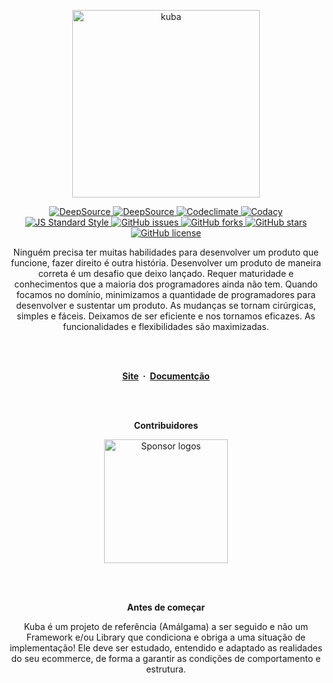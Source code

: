 <p align="center">
  <a href="https://kuba.engineer" target="_blank" rel="noopener">
    <img width="300" src="https://user-images.githubusercontent.com/35740192/137381340-e9cc5364-833b-4786-a514-d962b6fe313b.png" alt="kuba">
  </a>
</p>

<p align="center">
  <a href="https://deepsource.io/gh/deMGoncalves/kuba/?ref=repository-badge}" target="_blank">
    <img src="https://deepsource.io/gh/deMGoncalves/kuba.svg/?label=active+issues&show_trend=true&token=gPCov7hvg2e88VASFwhXhR26" alt="DeepSource" />
  </a>
  <a href="https://deepsource.io/gh/deMGoncalves/kuba/?ref=repository-badge}" target="_blank">
    <img src="https://deepsource.io/gh/deMGoncalves/kuba.svg/?label=resolved+issues&show_trend=true&token=gPCov7hvg2e88VASFwhXhR26" alt="DeepSource" />
  </a>
  <a href="https://codeclimate.com/github/deMGoncalves/kuba/maintainability" target="_blank">
    <img src="https://api.codeclimate.com/v1/badges/f000644462eae8e6b020/maintainability" alt="Codeclimate" />
  </a>
  <a href="https://www.codacy.com/gh/deMGoncalves/kuba/dashboard?utm_source=github.com&amp;utm_medium=referral&amp;utm_content=deMGoncalves/ku" target="_blank">
    <img src="https://app.codacy.com/project/badge/Grade/8d2b7ccbd9d64b90bcccc515a1f61457" alt="Codacy" />
  </a>
  <a href="http://standardjs.com" target="_blank">
    <img src="https://img.shields.io/badge/code%20style-standard-brightgreen.svg" alt="JS Standard Style" />
  </a>
  <a href="https://github.com/deMGoncalves/kuba/issues" target="_blank">
    <img src="https://img.shields.io/github/issues/deMGoncalves/kuba" alt="GitHub issues" />
  </a>
  <a href="https://github.com/deMGoncalves/kuba/network" target="_blank">
    <img src="https://img.shields.io/github/forks/deMGoncalves/kuba" alt="GitHub forks" />
  </a>
  <a href="https://github.com/deMGoncalves/kuba/stargazers" target="_blank">
    <img src="https://img.shields.io/github/stars/deMGoncalves/kuba" alt="GitHub stars" />
  </a>
  <a href="https://github.com/deMGoncalves/kuba" target="_blank">
    <img src="https://img.shields.io/github/license/deMGoncalves/kuba" alt="GitHub license" />
  </a>
</p>

<p align="center">
  Ninguém precisa ter muitas habilidades para desenvolver um produto que funcione, fazer direito é outra história. Desenvolver um produto de maneira correta é um desafio que deixo lançado. Requer maturidade e conhecimentos que a maioria dos programadores ainda não tem. Quando focamos no domínio, minimizamos a quantidade de programadores para desenvolver e sustentar um produto. As mudanças se tornam cirúrgicas, simples e fáceis. Deixamos de ser eficiente e nos tornamos eficazes. As funcionalidades e flexibilidades são maximizadas.
</p>

<br />
<br />

<p align="center">
  <strong>
    <a href="https://kuba.engineer">Site</a> &nbsp;·&nbsp;
    <a href="https://docs.kuba.engineer">Documentção</a>
  </strong>
</p>

<br />
<br />

<p align="center">
  <strong>Contribuidores</strong>
</p>

<p align="center">
  <a href="https://github.com/deMGoncalves/kuba/graphs/contributors">
    <img src="https://user-images.githubusercontent.com/35740192/130805795-8f7ffab2-21ee-46e8-83f7-f63f82e5c634.png" alt="Sponsor logos" width="198" />
  </a>
</p>

<br />
<br />

<p align="center">
  <strong>Antes de começar</strong>
</p>

<p align="center">
  Kuba é um projeto de referência (Amálgama) a ser seguido e não um Framework e/ou Library que condiciona e obriga a uma situação de implementação! Ele deve ser estudado, entendido e adaptado as realidades do seu ecommerce, de forma a garantir as condições de comportamento e estrutura.
</p>
